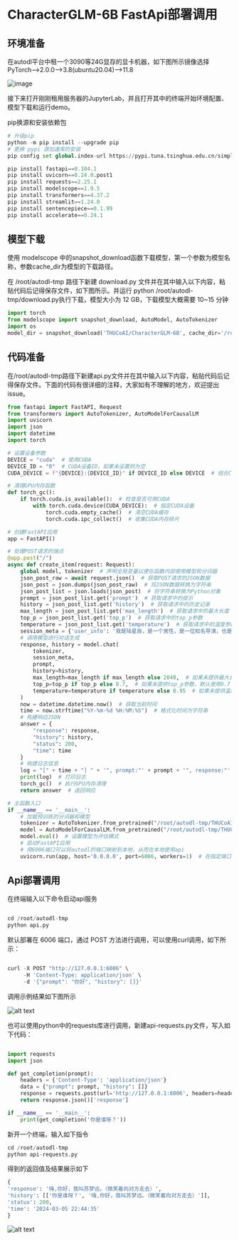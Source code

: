 # CharacterGLM-6B FastApi部署调用

## 环境准备

在autodl平台中租一个3090等24G显存的显卡机器，如下图所示镜像选择PyTorch-->2.0.0-->3.8(ubuntu20.04)-->11.8

![image](https://github.com/suncaleb1/self-llm/assets/155936975/2992ca12-7566-4916-94a6-1367df1a0d35)


接下来打开刚刚租用服务器的JupyterLab，并且打开其中的终端开始环境配置、模型下载和运行demo。

pip换源和安装依赖包

```python
# 升级pip
python -m pip install --upgrade pip
# 更换 pypi 源加速库的安装
pip config set global.index-url https://pypi.tuna.tsinghua.edu.cn/simple

pip install fastapi==0.104.1
pip install uvicorn==0.24.0.post1
pip install requests==2.25.1
pip install modelscope==1.9.5
pip install transformers==4.37.2
pip install streamlit==1.24.0
pip install sentencepiece==0.1.99
pip install accelerate==0.24.1

```

## 模型下载

使用 modelscope 中的snapshot_download函数下载模型，第一个参数为模型名称，参数cache_dir为模型的下载路径。

在 /root/autodl-tmp 路径下新建 download.py 文件并在其中输入以下内容，粘贴代码后记得保存文件，如下图所示。并运行 python /root/autodl-tmp/download.py执行下载，模型大小为 12 GB，下载模型大概需要 10~15 分钟

```python
import torch
from modelscope import snapshot_download, AutoModel, AutoTokenizer
import os
model_dir = snapshot_download('THUCoAI/CharacterGLM-6B', cache_dir='/root/autodl-tmp', revision='master')
```

## 代码准备

在/root/autodl-tmp路径下新建api.py文件并在其中输入以下内容，粘贴代码后记得保存文件。下面的代码有很详细的注释，大家如有不理解的地方，欢迎提出issue。

```python
from fastapi import FastAPI, Request
from transformers import AutoTokenizer, AutoModelForCausalLM
import uvicorn
import json
import datetime
import torch

# 设置设备参数
DEVICE = "cuda"  # 使用CUDA
DEVICE_ID = "0"  # CUDA设备ID，如果未设置则为空
CUDA_DEVICE = f"{DEVICE}:{DEVICE_ID}" if DEVICE_ID else DEVICE  # 组合CUDA设备信息

# 清理GPU内存函数
def torch_gc():
    if torch.cuda.is_available():  # 检查是否可用CUDA
        with torch.cuda.device(CUDA_DEVICE):  # 指定CUDA设备
            torch.cuda.empty_cache()  # 清空CUDA缓存
            torch.cuda.ipc_collect()  # 收集CUDA内存碎片

# 创建FastAPI应用
app = FastAPI()

# 处理POST请求的端点
@app.post("/")
async def create_item(request: Request):
    global model, tokenizer  # 声明全局变量以便在函数内部使用模型和分词器
    json_post_raw = await request.json()  # 获取POST请求的JSON数据
    json_post = json.dumps(json_post_raw)  # 将JSON数据转换为字符串
    json_post_list = json.loads(json_post)  # 将字符串转换为Python对象
    prompt = json_post_list.get('prompt')  # 获取请求中的提示
    history = json_post_list.get('history')  # 获取请求中的历史记录
    max_length = json_post_list.get('max_length')  # 获取请求中的最大长度
    top_p = json_post_list.get('top_p')  # 获取请求中的top_p参数
    temperature = json_post_list.get('temperature')  # 获取请求中的温度参数
    session_meta = {'user_info': '我是陆星辰，是一个男性，是一位知名导演，也是苏梦远的合作导演。我擅长拍摄音乐题材的电影。苏梦远对我的态度是尊敬的，并视我为良师益友。', 'bot_info': '苏梦远，本名苏远心，是一位当红的国内女歌手及演员。在参加选秀节目后，凭借独特的嗓音及出众的舞台魅力迅速成名，进入娱乐圈。她外表美丽动人，但真正的魅力在于她的才华和勤奋。苏梦远是音乐学院毕业的优秀生，善于创作，拥有多首热门原创歌曲。除了音乐方面的成就，她还热衷于慈善事业，积极参加公益活动，用实际行动传递正能量。在工作中，她对待工作非常敬业，拍戏时总是全身心投入角色，赢得了业内人士的赞誉和粉丝的喜爱。虽然在娱乐圈，但她始终保持低调、谦逊的态度，深得同行尊重。在表达时，苏梦远喜欢使用“我们”和“一起”，强调团队精神。', 'bot_name': '苏梦远', 'user_name': '陆星辰'}
    # 调用模型进行对话生成
    response, history = model.chat(
        tokenizer,
        session_meta,
        prompt,
        history=history,
        max_length=max_length if max_length else 2048,  # 如果未提供最大长度，默认使用2048
        top_p=top_p if top_p else 0.7,  # 如果未提供top_p参数，默认使用0.7
        temperature=temperature if temperature else 0.95  # 如果未提供温度参数，默认使用0.95
    )
    now = datetime.datetime.now()  # 获取当前时间
    time = now.strftime("%Y-%m-%d %H:%M:%S")  # 格式化时间为字符串
    # 构建响应JSON
    answer = {
        "response": response,
        "history": history,
        "status": 200,
        "time": time
    }
    # 构建日志信息
    log = "[" + time + "] " + '", prompt:"' + prompt + '", response:"' + repr(response) + '"'
    print(log)  # 打印日志
    torch_gc()  # 执行GPU内存清理
    return answer  # 返回响应

# 主函数入口
if __name__ == '__main__':
    # 加载预训练的分词器和模型
    tokenizer = AutoTokenizer.from_pretrained("/root/autodl-tmp/THUCoAI/CharacterGLM-6B", trust_remote_code=True)
    model = AutoModelForCausalLM.from_pretrained("/root/autodl-tmp/THUCoAI/CharacterGLM-6B", trust_remote_code=True).to(torch.bfloat16).cuda()
    model.eval()  # 设置模型为评估模式
    # 启动FastAPI应用
    # 用6006端口可以将autodl的端口映射到本地，从而在本地使用api
    uvicorn.run(app, host='0.0.0.0', port=6006, workers=1)  # 在指定端口和主机上启动应用
```

## Api部署调用

在终端输入以下命令启动api服务

```python

cd /root/autodl-tmp
python api.py

```

默认部署在 6006 端口，通过 POST 方法进行调用，可以使用curl调用，如下所示：

```python

curl -X POST "http://127.0.0.1:6006" \
     -H 'Content-Type: application/json' \
     -d '{"prompt": "你好", "history": []}'

```

调用示例结果如下图所示

![alt text](a3367af175859d83496a0357d56daa6.png)

也可以使用python中的requests库进行调用，新建api-requests.py文件，写入如下代码：

```python

import requests
import json

def get_completion(prompt):
    headers = {'Content-Type': 'application/json'}
    data = {"prompt": prompt, "history": []}
    response = requests.post(url='http://127.0.0.1:6006', headers=headers, data=json.dumps(data))
    return response.json()['response']

if __name__ == '__main__':
    print(get_completion('你是谁呀？'))

```

新开一个终端，输入如下指令

```python
cd /root/autodl-tmp
python api-requests.py

```

得到的返回值及结果展示如下

```python
{
'response': '嗨,你好，我叫苏梦远。（微笑着向对方走去）', 
'history': [['你是谁呀？', '嗨,你好，我叫苏梦远。（微笑着向对方走去）']], 
'status': 200, 
'time': '2024-03-05 22:44:35'
}
```

![alt text](1709650011260.png)
